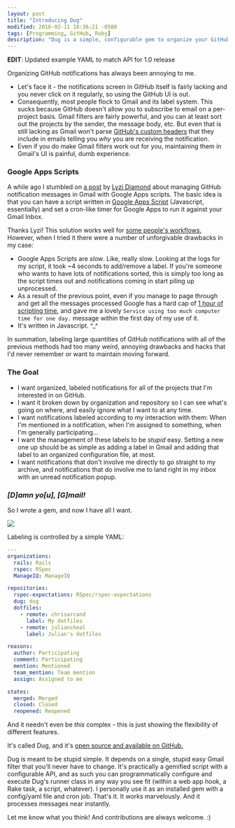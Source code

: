```yaml
---
layout: post
title: "Introducing Dug"
modified: 2016-02-11 18:36:21 -0500
tags: [Programming, GitHub, Ruby]
description: "Dug is a simple, configurable gem to organize your GitHub notification emails in ways Gmail can't and in an easier-to-maintain way than large, slow Google Apps Scripts."
---
```


**EDIT**: Updated example YAML to match API for 1.0 release

Organizing GitHub notifications has always been annoying to me.

* Let's face it - the notifications screen in GitHub itself is fairly lacking and you never click on it regularly, so using the GitHub UI is out.
* Consequently, most people flock to Gmail and its label system. This sucks because GitHub doesn't allow you to subscribe to email on a per-project
basis.  Gmail filters are fairly powerful, and you can at least sort out the projects by the sender, the message body,
etc. But even that is still lacking as Gmail won't parse [GitHub's custom headers][3] that they include in emails
telling you _why_ you are receiving the notification.
* Even if you do make Gmail filters work out for you, maintaining them in Gmail's UI is painful, dumb experience.

### Google Apps Scripts
A while ago I stumbled on [a post][1] by [Lyzi Diamond][2] about managing GitHub notification messages in Gmail with
Google Apps scripts. The basic idea is that you can have a script written in [Google Apps Script][4] (Javascript,
essentially) and set a cron-like timer for Google Apps to run it against your Gmail Inbox.

Thanks Lyzi! This solution works well for [some people's workflows.][5] However, when I tried it there were a number of
unforgivable drawbacks in my case:

* Google Apps Scripts are _slow_. Like, really slow. Looking at the logs for my script, it took ~4
  seconds to add/remove a label. If you're someone who wants to have lots of notifications sorted, this is simply too
  long as the script times out and notifications coming in start piling up unprocessed.
* As a result of the previous point, even if you manage to page through and get all the messages processed Google has a
  hard cap of [1 hour of scripting time][6], and gave me a lovely `Service using too much computer time for one day.`
  message within the first day of my use of it.
* It's written in Javascript. ^\_^

In summation, labeling large quantities of GitHub notifications with all of the previous methods had too many weird,
annoying drawbacks and hacks that I'd never remember or want to maintain moving forward.

### The Goal

* I want organized, labeled notifications for all of the projects that I'm interested in on GitHub.
* I want it broken down by organization and repository so I can see what's going on where, and easily ignore what I want
  to at any time.
* I want notifications labeled according to my interaction with them: When I'm mentioned in a notification, when I'm
  assigned to something, when I'm generally participating...
* I want the management of these labels to be _stupid_ easy. Setting a new one up should be as simple as adding a label
  in Gmail and adding that label to an organized configuration file, at most.
* I want notifications that don't involve me directly to go straight to my archive, and notifications that do involve me
  to land right in my inbox with an unread notification popup.

### _[D]amn yo[u], [G]mail!_

So I wrote a gem, and now I have all I want.

![](http://screenshots.chrisarcand.com/permd0u3k.jpg)

Labeling is controlled by a simple YAML:

```yaml
---
organizations:
  rails: Rails
  rspec: RSpec
  ManageIQ: ManageIQ

repositories:
  rspec-expectations: RSpec/rspec-expectations
  dug: dug
  dotfiles:
    - remote: chrisarcand
      label: My dotfiles
    - remote: juliancheal
      label: Julian's dotfiles

reasons:
  author: Participating
  comment: Participating
  mention: Mentioned
  team_mention: Team mention
  assign: Assigned to me

states:
  merged: Merged
  closed: Closed
  reopened: Reopened
```

And it needn't even be _this_ complex - this is just showing the flexibility of different features.

It's called Dug, and it's [open source and available on GitHub.][7]

Dug is meant to be stupid simple. It depends on a single, stupid easy Gmail filter that you'll never have to change.
It's practically a gemified script with a configurable API, and as such you can programmatically configure and execute
Dug's runner class in any way you see fit (within a web app hook, a Rake task, a script, whatever). I personally use it
as an installed gem with a config/yaml file and cron job. That's it. It works marvelously. And it processes messages
near instantly.

Let me know what you think! And contributions are always welcome. :)

[1]: http://lyzidiamond.com/posts/github-notifications-google-script/
[2]: https://twitter.com/lyzidiamond
[3]: https://developer.github.com/v3/activity/notifications/#notification-reasons
[4]: https://en.wikipedia.org/wiki/Google_Apps_Script
[5]: https://boinkor.net/2016/01/better-filters-for-gmail-with-google-apps-scripts/
[6]: https://developers.google.com/apps-script/guides/services/quotas?hl=en
[7]: https://github.com/chrisarcand/dug
